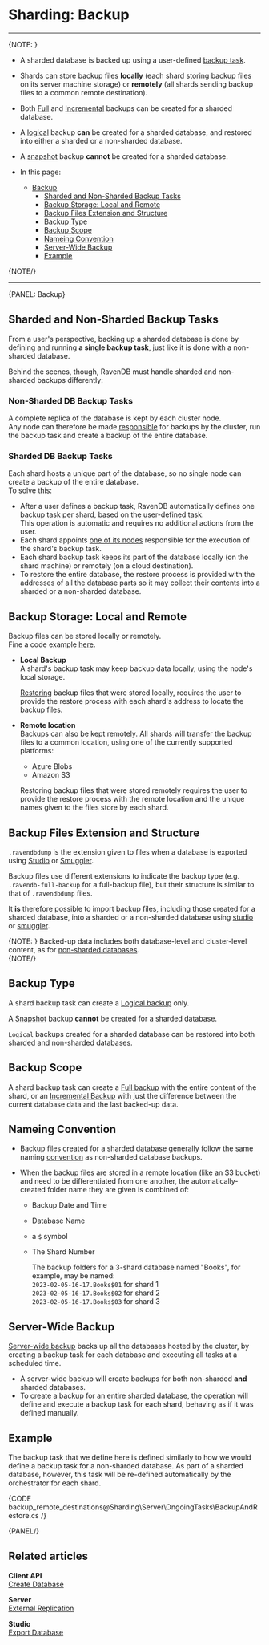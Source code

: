 ﻿# Sharding: Backup
---

{NOTE: }

* A sharded database is backed up using a user-defined [backup task](../../../../server/ongoing-tasks/backup-overview).  

* Shards can store backup files **locally** (each shard storing backup files 
  on its server machine storage) or **remotely** (all shards sending backup 
  files to a common remote destination).  

* Both [Full](../../../../server/ongoing-tasks/backup-overview#full-backup) 
  and [Incremental](../../../../server/ongoing-tasks/backup-overview#incremental-backup) 
  backups can be created for a sharded database.  

* A [logical](../../../../server/ongoing-tasks/backup-overview#logical-backup) 
  backup **can** be created for a sharded database, and restored into either 
  a sharded or a non-sharded database.  

* A [snapshot](../../../../server/ongoing-tasks/backup-overview#snapshot) 
  backup **cannot** be created for a sharded database.  

* In this page:  
  * [Backup](../../../../sharding/server/ongoing-tasks/backup-and-restore/backup#backup)  
     * [Sharded and Non-Sharded Backup Tasks](../../../../sharding/server/ongoing-tasks/backup-and-restore/backup#sharded-and-non-sharded-backup-tasks)  
     * [Backup Storage: Local and Remote](../../../../sharding/server/ongoing-tasks/backup-and-restore/backup#backup-storage-local-and-remote)  
     * [Backup Files Extension and Structure](../../../../sharding/server/ongoing-tasks/backup-and-restore/backup#backup-files-extension-and-structure)  
     * [Backup Type](../../../../sharding/server/ongoing-tasks/backup-and-restore/backup#backup-type)  
     * [Backup Scope](../../../../sharding/server/ongoing-tasks/backup-and-restore/backup#backup-scope)  
     * [Nameing Convention](../../../../sharding/server/ongoing-tasks/backup-and-restore/backup#nameing-convention)  
     * [Server-Wide Backup](../../../../sharding/server/ongoing-tasks/backup-and-restore/backup#server-wide-backup)  
     * [Example](../../../../sharding/server/ongoing-tasks/backup-and-restore/backup#example)  

{NOTE/}

---

{PANEL: Backup}

## Sharded and Non-Sharded Backup Tasks

From a user's perspective, backing up a sharded database is done by 
defining and running **a single backup task**, just like it is done 
with a non-sharded database.  

Behind the scenes, though, RavenDB must handle sharded and non-sharded 
backups differently:  

### Non-Sharded DB Backup Tasks
A complete replica of the database is kept by each cluster node.  
Any node can therefore be made 
[responsible](../../../../server/clustering/distribution/highly-available-tasks#responsible-node) 
for backups by the cluster, run the backup task and create a backup 
of the entire database.  
  
### Sharded DB Backup Tasks
Each shard hosts a unique part of the database, so no single node 
can create a backup of the entire database.  
To solve this:  

* After a user defines a backup task, RavenDB automatically defines 
  one backup task per shard, based on the user-defined task.  
  This operation is automatic and requires no additional actions 
  from the user.  
* Each shard appoints [one of its nodes](../../../../sharding/overview#shard-replication) 
  responsible for the execution of the shard's backup task.  
* Each shard backup task keeps its part of the database locally 
  (on the shard machine) or remotely (on a cloud destination).  
* To restore the entire database, the restore process is provided 
  with the addresses of all the database parts so it may collect 
  their contents into a sharded or a non-sharded database.  

## Backup Storage: Local and Remote

Backup files can be stored locally or remotely.  
Fine a code example [here](../../../../sharding/server/ongoing-tasks/backup-and-restore/backup#example).  

* **Local Backup**  
  A shard's backup task may keep backup data locally, 
  using the node's local storage.  

    [Restoring](../../../../sharding/server/ongoing-tasks/backup-and-restore/restore#section-2) 
    backup files that were stored locally, requires the user 
    to provide the restore process with each shard's address 
    to locate the backup files.  

* **Remote location**  
  Backups can also be kept remotely. All shards will transfer 
  the backup files to a common location, using one of the currently 
  supported platforms:  
   * Azure Blobs  
   * Amazon S3  

    Restoring backup files that were stored remotely requires 
    the user to provide the restore process with the remote 
    location and the unique names given to the files store 
    by each shard.  

## Backup Files Extension and Structure

`.ravendbdump` is the extension given to files when a database 
is exported using [Studio](../../../../studio/database/tasks/export-database) 
or [Smuggler](../../../../client-api/smuggler/what-is-smuggler).  

Backup files use different extensions to indicate the backup type 
(e.g. `.ravendb-full-backup` for a full-backup file), but their 
structure is similar to that of `.ravendbdump` files.  

It **is** therefore possible to import backup files, including those 
created for a sharded database, into a sharded or a non-sharded database 
using [studio](../../../../studio/database/tasks/import-data/import-data-file) 
or [smuggler](../../../../client-api/smuggler/what-is-smuggler#import).  

{NOTE: }
Backed-up data includes both database-level and cluster-level content, as 
for [non-sharded databases](../../../../server/ongoing-tasks/backup-overview#backup-contents).  
{NOTE/}

## Backup Type

A shard backup task can create a 
[Logical backup](../../../../server/ongoing-tasks/backup-overview#logical-backup) 
only.  

A [Snapshot](../../../../server/ongoing-tasks/backup-overview#snapshot) 
backup **cannot** be created for a sharded database.  

`Logical` backups created for a sharded database can be restored into 
both sharded and non-sharded databases.  

## Backup Scope

A shard backup task can create 
a [Full backup](../../../../server/ongoing-tasks/backup-overview#full-backup) 
with the entire content of the shard, or an 
[Incremental Backup](../../../../server/ongoing-tasks/backup-overview#incremental-backup) 
with just the difference between the current database data and the last backed-up data.  

## Nameing Convention

* Backup files created for a sharded database generally follow the same naming 
  [convention](../../../../server/ongoing-tasks/backup-overview#backup-name-and-folder-structure) 
  as non-sharded database backups.  

* When the backup files are stored in a remote location (like an S3 bucket) 
  and need to be differentiated from one another, the automatically-created 
  folder name they are given is combined of:  
   * Backup Date and Time 
   * Database Name  
   * a `$` symbol  
   * The Shard Number  

      The backup folders for a 3-shard database named "Books", for example, 
      may be named:  
      `2023-02-05-16-17.Books$01` for shard 1  
      `2023-02-05-16-17.Books$02` for shard 2  
      `2023-02-05-16-17.Books$03` for shard 3  

## Server-Wide Backup

[Server-wide backup](../../../../client-api/operations/maintenance/backup/backup#server-wide-backup) 
backs up all the databases hosted by the cluster, by creating a backup 
task for each database and executing all tasks at a scheduled time.  

* A server-wide backup will create backups for both non-sharded **and** 
  sharded databases.  
* To create a backup for an entire sharded database, the operation will 
  define and execute a backup task for each shard, behaving as if it was 
  defined manually.  

## Example

The backup task that we define here is defined similarly to how we would define 
a backup task for a non-sharded database. As part of a sharded database, however, 
this task will be re-defined automatically by the orchestrator for each shard.  

{CODE backup_remote_destinations@Sharding\Server\OngoingTasks\BackupAndRestore.cs /}

{PANEL/}

## Related articles

**Client API**  
[Create Database](../../../../client-api/operations/server-wide/create-database)  

**Server**  
[External Replication](../../../../server/ongoing-tasks/external-replication)  

**Studio**  
[Export Database](../../../../studio/database/tasks/export-database)  

